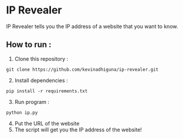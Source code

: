 # IP Revealer

IP Revealer tells you the IP address of a website that you want to know.

## How to run :
1) Clone this repository :
```
git clone https://github.com/kevinadhiguna/ip-revealer.git
```
2) Install dependencies :
```
pip install -r requirements.txt
```
3) Run program :
```
python ip.py
```
4) Put the URL of the website
5) The script will get you the IP address of the website!
